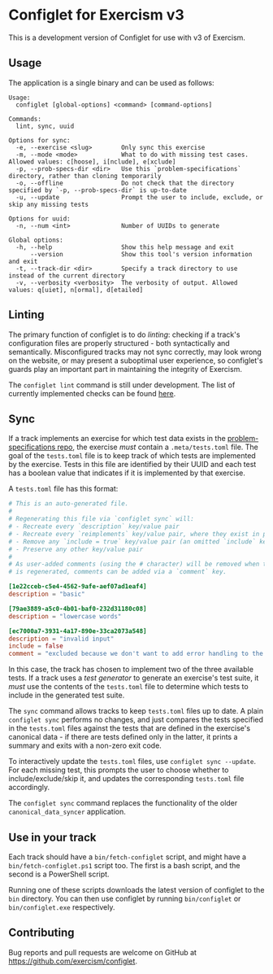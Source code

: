 # Configlet for Exercism v3

This is a development version of Configlet for use with v3 of Exercism.

## Usage

The application is a single binary and can be used as follows:

```
Usage:
  configlet [global-options] <command> [command-options]

Commands:
  lint, sync, uuid

Options for sync:
  -e, --exercise <slug>        Only sync this exercise
  -m, --mode <mode>            What to do with missing test cases. Allowed values: c[hoose], i[nclude], e[xclude]
  -p, --prob-specs-dir <dir>   Use this `problem-specifications` directory, rather than cloning temporarily
  -o, --offline                Do not check that the directory specified by `-p, --prob-specs-dir` is up-to-date
  -u, --update                 Prompt the user to include, exclude, or skip any missing tests

Options for uuid:
  -n, --num <int>              Number of UUIDs to generate

Global options:
  -h, --help                   Show this help message and exit
      --version                Show this tool's version information and exit
  -t, --track-dir <dir>        Specify a track directory to use instead of the current directory
  -v, --verbosity <verbosity>  The verbosity of output. Allowed values: q[uiet], n[ormal], d[etailed]
```

## Linting

The primary function of configlet is to do _linting_: checking if a track's configuration files are properly structured - both syntactically and semantically. Misconfigured tracks may not sync correctly, may look wrong on the website, or may present a suboptimal user experience, so configlet's guards play an important part in maintaining the integrity of Exercism.

The `configlet lint` command is still under development. The list of currently implemented checks can be found [here](https://github.com/exercism/configlet/issues/249).


## Sync

If a track implements an exercise for which test data exists in the [problem-specifications repo](https://github.com/exercism/problem-specifications), the exercise _must_ contain a `.meta/tests.toml` file. The goal of the `tests.toml` file is to keep track of which tests are implemented by the exercise. Tests in this file are identified by their UUID and each test has a boolean value that indicates if it is implemented by that exercise.

A `tests.toml` file has this format:

```toml
# This is an auto-generated file.
#
# Regenerating this file via `configlet sync` will:
# - Recreate every `description` key/value pair
# - Recreate every `reimplements` key/value pair, where they exist in problem-specifications
# - Remove any `include = true` key/value pair (an omitted `include` key implies inclusion)
# - Preserve any other key/value pair
#
# As user-added comments (using the # character) will be removed when this file
# is regenerated, comments can be added via a `comment` key.

[1e22cceb-c5e4-4562-9afe-aef07ad1eaf4]
description = "basic"

[79ae3889-a5c0-4b01-baf0-232d31180c08]
description = "lowercase words"

[ec7000a7-3931-4a17-890e-33ca2073a548]
description = "invalid input"
include = false
comment = "excluded because we don't want to add error handling to the exercise"
```

In this case, the track has chosen to implement two of the three available tests. If a track uses a _test generator_ to generate an exercise's test suite, it _must_ use the contents of the `tests.toml` file to determine which tests to include in the generated test suite.

The `sync` command allows tracks to keep `tests.toml` files up to date. A plain `configlet sync` performs no changes, and just compares the tests specified in the `tests.toml` files against the tests that are defined in the exercise's canonical data - if there are tests defined only in the latter, it prints a summary and exits with a non-zero exit code.

To interactively update the `tests.toml` files, use `configlet sync --update`. For each missing test, this prompts the user to choose whether to include/exclude/skip it, and updates the corresponding `tests.toml` file accordingly.

The `configlet sync` command replaces the functionality of the older `canonical_data_syncer` application.

## Use in your track

Each track should have a `bin/fetch-configlet` script, and might have a `bin/fetch-configlet.ps1` script too. The first is a bash script, and the second is a PowerShell script.

Running one of these scripts downloads the latest version of configlet to the `bin` directory. You can then use configlet by running `bin/configlet` or `bin/configlet.exe` respectively.

## Contributing

Bug reports and pull requests are welcome on GitHub at https://github.com/exercism/configlet.
